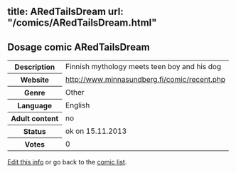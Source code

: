 title: ARedTailsDream
url: "/comics/ARedTailsDream.html"
---
Dosage comic ARedTailsDream
-----------------------------------------

<p id="msg"></p>
<script type="text/javascript">
if (window.location.search === '?edit_info_mail=sent_ok') {
  var elem = document.getElementById("msg");
  elem.innerHTML = 'Edited information sucessfully sent for review, which is usually done daily. Thanks!';
  elem.className = 'ok';
}
</script>
<table class="comicinfo">
<tr>
<th>Description</th><td>Finnish mythology meets teen boy and his dog</td>
</tr>
<tr>
<th>Website</th><td><a href="http://www.minnasundberg.fi/comic/recent.php">http://www.minnasundberg.fi/comic/recent.php</a></td>
</tr>
<tr>
<th>Genre</th><td>Other</td>
</tr>
<tr>
<th>Language</th><td>English</td>
</tr>
<tr>
<th>Adult content</th><td>no</td>
</tr>
<tr>
<th>Status</th><td>ok on 15.11.2013</td>
</tr>
<tr>
<th>Votes</th><td>0</td>
</tr>
</table>

[Edit this info](ARedTailsDream_edit.html) or go back to the [comic list](../comic-index.html).
